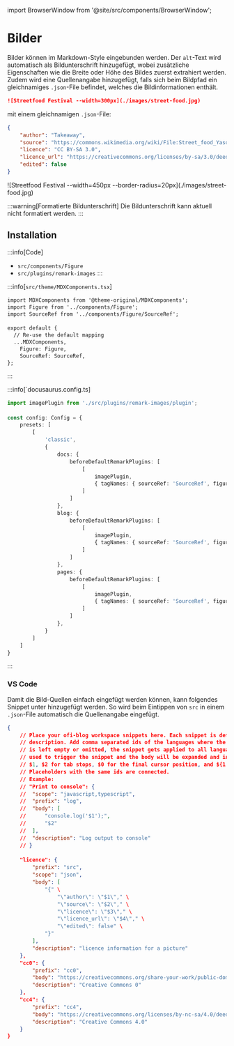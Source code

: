 import BrowserWindow from '@site/src/components/BrowserWindow';

# Bilder

Bilder können im Markdown-Style eingebunden werden. Der `alt`-Text wird automatisch als Bildunterschrift hinzugefügt, wobei zusätzliche Eigenschaften wie die Breite oder Höhe des Bildes zuerst extrahiert werden. Zudem wird eine Quellenangabe hinzugefügt, falls sich beim Bildpfad ein gleichnamiges `.json`-File befindet, welches die Bildinformationen enthält.

```md
![Streetfood Festival --width=300px](./images/street-food.jpg)
```

mit einem gleichnamigen `.json`-File:

```json title="./images/street-food.json"
{
    "author": "Takeaway",
    "source": "https://commons.wikimedia.org/wiki/File:Street_food_Yasothon.jpg",
    "licence": "CC BY-SA 3.0",
    "licence_url": "https://creativecommons.org/licenses/by-sa/3.0/deed.en",
    "edited": false
}
```

<BrowserWindow>
![Streetfood Festival --width=450px --border-radius=20px](./images/street-food.jpg)
</BrowserWindow>

:::warning[Formatierte Bildunterschrift]
Die Bildunterschrift kann aktuell nicht formatiert werden.
:::


## Installation

:::info[Code]
- `src/components/Figure`
- `src/plugins/remark-images`
:::

:::info[`src/theme/MDXComponents.tsx`]
```tsx {2-3,8-9}
import MDXComponents from '@theme-original/MDXComponents';
import Figure from '../components/Figure';
import SourceRef from '../components/Figure/SourceRef';

export default {
  // Re-use the default mapping
  ...MDXComponents,
    Figure: Figure,
    SourceRef: SourceRef,
};
```
:::

:::info[`docusaurus.config.ts]

```ts {1,10-13,18-21,26-29}
import imagePlugin from './src/plugins/remark-images/plugin';

const config: Config = {
    presets: [
        [
            'classic',
            {
                docs: {
                    beforeDefaultRemarkPlugins: [
                        [
                            imagePlugin,
                            { tagNames: { sourceRef: 'SourceRef', figure: 'Figure' } }
                        ]
                    ]
                },
                blog: {
                    beforeDefaultRemarkPlugins: [
                        [
                            imagePlugin,
                            { tagNames: { sourceRef: 'SourceRef', figure: 'Figure' } }
                        ]
                    ]
                },
                pages: {
                    beforeDefaultRemarkPlugins: [
                        [
                            imagePlugin,
                            { tagNames: { sourceRef: 'SourceRef', figure: 'Figure' } }
                        ]
                    ]
                },
            }
        ]
    ]
}

```
:::

### VS Code
Damit die Bild-Quellen einfach eingefügt werden können, kann folgendes Snippet unter hinzugefügt werden. So wird beim Eintippen von `src` in einem `.json`-File automatisch die Quellenangabe eingefügt.

```json	title=".vscode/json.code-snippets"
{
	// Place your ofi-blog workspace snippets here. Each snippet is defined under a snippet name and has a scope, prefix, body and 
	// description. Add comma separated ids of the languages where the snippet is applicable in the scope field. If scope 
	// is left empty or omitted, the snippet gets applied to all languages. The prefix is what is 
	// used to trigger the snippet and the body will be expanded and inserted. Possible variables are: 
	// $1, $2 for tab stops, $0 for the final cursor position, and ${1:label}, ${2:another} for placeholders. 
	// Placeholders with the same ids are connected.
	// Example:
	// "Print to console": {
	// 	"scope": "javascript,typescript",
	// 	"prefix": "log",
	// 	"body": [
	// 		"console.log('$1');",
	// 		"$2"
	// 	],
	// 	"description": "Log output to console"
	// }
	
	"licence": {
		"prefix": "src",
		"scope": "json",
		"body": [
			"{" \
				"\"author\": \"$1\"," \
				"\"source\": \"$2\"," \
				"\"licence\": \"$3\"," \
				"\"licence_url\": \"$4\"," \
				"\"edited\": false" \
			"}"
		],
		"description": "licence information for a picture"
	},
	"cc0": {
		"prefix": "cc0",
		"body": "https://creativecommons.org/share-your-work/public-domain/cc0/",
		"description": "Creative Commons 0"
	},
	"cc4": {
		"prefix": "cc4",
		"body": "https://creativecommons.org/licenses/by-nc-sa/4.0/deed.de",
		"description": "Creative Commons 4.0"
	}
}
```